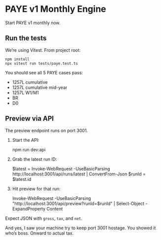 # PAYE v1 Monthly Engine

Start PAYE v1 monthly now.

## Run the tests

We’re using Vitest. From project root:

    npm install
    npx vitest run tests/paye.test.ts

You should see all 5 PAYE cases pass:
- 1257L cumulative
- 1257L cumulative mid-year
- 1257L W1/M1
- BR
- D0

## Preview via API

The preview endpoint runs on port 3001.

1) Start the API:

    npm run dev:api

2) Grab the latest run ID:

    $latest = Invoke-WebRequest -UseBasicParsing http://localhost:3001/api/runs/latest | ConvertFrom-Json
    $runId = $latest.id

3) Hit preview for that run:

    Invoke-WebRequest -UseBasicParsing "http://localhost:3001/api/preview?runId=$runId" | Select-Object -ExpandProperty Content

Expect JSON with `gross`, `tax`, and `net`.

And yes, I saw your machine try to keep port 3001 hostage. You showed it who’s boss. Onward to actual tax.

